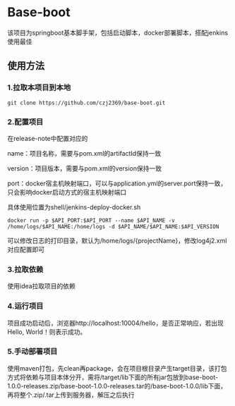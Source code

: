 # Base-boot

该项目为springboot基本脚手架，包括启动脚本，docker部署脚本，搭配jenkins使用最佳

## 使用方法

### 1.拉取本项目到本地

```
git clone https://github.com/czj2369/base-boot.git
```

### 2.配置项目

在release-note中配置对应的

name：项目名称，需要与pom.xml的artifactId保持一致

version：项目版本，需要与pom.xml的version保持一致

port：docker宿主机映射端口，可以与application.yml的server.port保持一致，只会影响docker启动方式的宿主机映射端口

具体使用位置为shell/jenkins-deploy-docker.sh

```
docker run -p $API_PORT:$API_PORT --name $API_NAME -v /home/logs/$API_NAME:/home/logs -d $API_NAME/$API_NAME:$API_VERSION
```

可以修改日志的打印目录，默认为/home/logs/{projectName}，修改log4j2.xml对应配置即可

### 3.拉取依赖

使用idea拉取项目的依赖

### 4.运行项目

项目成功启动后，浏览器http://localhost:10004/hello，是否正常响应，若出现Hello, World！则表示成功。

### 5.手动部署项目

使用maven打包，先clean再package，会在项目根目录产生target目录，该打包方式将依赖与项目本体分开，需将/target/lib下面的所有jar包放到base-boot-1.0.0-releases.zip/base-boot-1.0.0-releases.tar的/base-boot-1.0.0/lib下面，再将整个.zip/.tar上传到服务器，解压之后执行